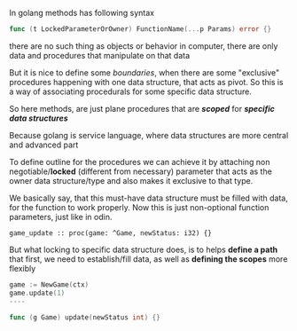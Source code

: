 In golang methods has following syntax
```go
func (t LockedParameterOrOwner) FunctionName(...p Params) error {}
```

there are no such thing as objects or behavior in computer, there are only data and procedures that manipulate on that data

But it is nice to define some *boundaries*, when there are some "exclusive" procedures happening with one data structure, that acts as pivot.
So this is a way of associating procedurals for some specific data structure.

So here methods, are just plane procedures that are ***scoped*** for ***specific data structures***

Because golang is service language, where data structures are more central and advanced part

To define outline for the procedures we can achieve it by attaching non negotiable/**locked** (different from necessary) parameter that acts as the owner data structure/type and also makes it exclusive to that type. 

We basically say, that this must-have data structure must be filled with data, for the function to work properly.
Now this is just non-optional function parameters, just like in odin.
```odin
game_update :: proc(game: ^Game, newStatus: i32) {}
```

But what locking to specific data structure does, is to helps **define a path** that first, we need to establish/fill data, as well as **defining the scopes** more flexibly
```go
game := NewGame(ctx)
game.update(1)
----

func (g Game) update(newStatus int) {}
```